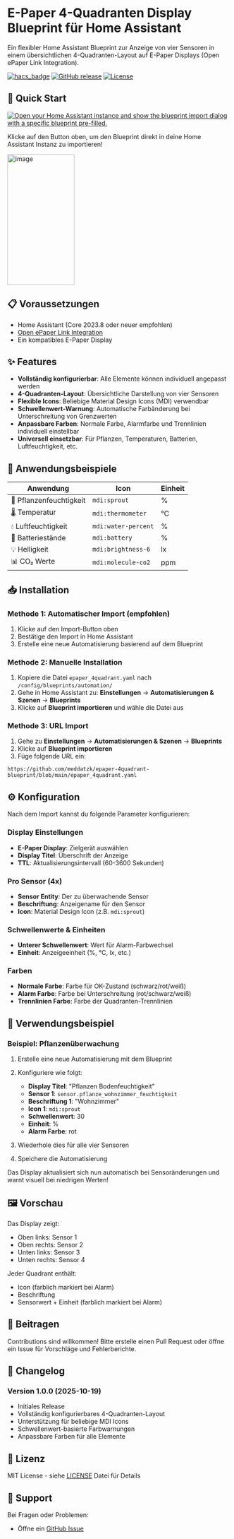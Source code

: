 # E-Paper 4-Quadranten Display Blueprint für Home Assistant

Ein flexibler Home Assistant Blueprint zur Anzeige von vier Sensoren in einem übersichtlichen 4-Quadranten-Layout auf E-Paper Displays (Open ePaper Link Integration).

[![hacs_badge](https://img.shields.io/badge/HACS-Custom-41BDF5.svg)](https://github.com/hacs/integration)
[![GitHub release](https://img.shields.io/github/release/meddatzk/epaper-4quadrant-blueprint.svg)](https://github.com/meddatzk/epaper-4quadrant-blueprint/releases)
[![License](https://img.shields.io/github/license/meddatzk/epaper-4quadrant-blueprint.svg)](LICENSE)

## 🚀 Quick Start

[![Open your Home Assistant instance and show the blueprint import dialog with a specific blueprint pre-filled.](https://my.home-assistant.io/badges/blueprint_import.svg)](https://my.home-assistant.io/redirect/blueprint_import/?blueprint_url=https%3A%2F%2Fgithub.com%2Fmeddatzk%2Fepaper-4quadrant-blueprint%2Fblob%2Fmain%2Fepaper_4quadrant.yaml)

Klicke auf den Button oben, um den Blueprint direkt in deine Home Assistant Instanz zu importieren!

<img width="152" height="296" alt="image" src="https://github.com/user-attachments/assets/09db896d-9faa-4752-8fc3-b7f79c02bf2c" />


## 📋 Voraussetzungen

- Home Assistant (Core 2023.8 oder neuer empfohlen)
- [Open ePaper Link Integration](https://github.com/OpenEPaperLink/Home_Assistant_Integration)
- Ein kompatibles E-Paper Display

## ✨ Features

- **Vollständig konfigurierbar**: Alle Elemente können individuell angepasst werden
- **4-Quadranten-Layout**: Übersichtliche Darstellung von vier Sensoren
- **Flexible Icons**: Beliebige Material Design Icons (MDI) verwendbar
- **Schwellenwert-Warnung**: Automatische Farbänderung bei Unterschreitung von Grenzwerten
- **Anpassbare Farben**: Normale Farbe, Alarmfarbe und Trennlinien individuell einstellbar
- **Universell einsetzbar**: Für Pflanzen, Temperaturen, Batterien, Luftfeuchtigkeit, etc.

## 🎯 Anwendungsbeispiele

| Anwendung | Icon | Einheit |
|-----------|------|---------|
| 🌱 Pflanzenfeuchtigkeit | `mdi:sprout` | % |
| 🌡️ Temperatur | `mdi:thermometer` | °C |
| 💧 Luftfeuchtigkeit | `mdi:water-percent` | % |
| 🔋 Batteriestände | `mdi:battery` | % |
| 💡 Helligkeit | `mdi:brightness-6` | lx |
| 📊 CO₂ Werte | `mdi:molecule-co2` | ppm |

## 📥 Installation

### Methode 1: Automatischer Import (empfohlen)

1. Klicke auf den Import-Button oben
2. Bestätige den Import in Home Assistant
3. Erstelle eine neue Automatisierung basierend auf dem Blueprint

### Methode 2: Manuelle Installation

1. Kopiere die Datei `epaper_4quadrant.yaml` nach `/config/blueprints/automation/`
2. Gehe in Home Assistant zu: **Einstellungen** → **Automatisierungen & Szenen** → **Blueprints**
3. Klicke auf **Blueprint importieren** und wähle die Datei aus

### Methode 3: URL Import

1. Gehe zu **Einstellungen** → **Automatisierungen & Szenen** → **Blueprints**
2. Klicke auf **Blueprint importieren**
3. Füge folgende URL ein:
```
https://github.com/meddatzk/epaper-4quadrant-blueprint/blob/main/epaper_4quadrant.yaml
```

## ⚙️ Konfiguration

Nach dem Import kannst du folgende Parameter konfigurieren:

### Display Einstellungen
- **E-Paper Display**: Zielgerät auswählen
- **Display Titel**: Überschrift der Anzeige
- **TTL**: Aktualisierungsintervall (60-3600 Sekunden)

### Pro Sensor (4x)
- **Sensor Entity**: Der zu überwachende Sensor
- **Beschriftung**: Anzeigename für den Sensor
- **Icon**: Material Design Icon (z.B. `mdi:sprout`)

### Schwellenwerte & Einheiten
- **Unterer Schwellenwert**: Wert für Alarm-Farbwechsel
- **Einheit**: Anzeigeeinheit (%, °C, lx, etc.)

### Farben
- **Normale Farbe**: Farbe für OK-Zustand (schwarz/rot/weiß)
- **Alarm Farbe**: Farbe bei Unterschreitung (rot/schwarz/weiß)
- **Trennlinien Farbe**: Farbe der Quadranten-Trennlinien

## 📖 Verwendungsbeispiel

### Beispiel: Pflanzenüberwachung

1. Erstelle eine neue Automatisierung mit dem Blueprint
2. Konfiguriere wie folgt:
   - **Display Titel**: "Pflanzen Bodenfeuchtigkeit"
   - **Sensor 1**: `sensor.pflanze_wohnzimmer_feuchtigkeit`
   - **Beschriftung 1**: "Wohnzimmer"
   - **Icon 1**: `mdi:sprout`
   - **Schwellenwert**: 30
   - **Einheit**: %
   - **Alarm Farbe**: rot

3. Wiederhole dies für alle vier Sensoren
4. Speichere die Automatisierung

Das Display aktualisiert sich nun automatisch bei Sensoränderungen und warnt visuell bei niedrigen Werten!

## 🖼️ Vorschau

Das Display zeigt:
- Oben links: Sensor 1
- Oben rechts: Sensor 2
- Unten links: Sensor 3
- Unten rechts: Sensor 4

Jeder Quadrant enthält:
- Icon (farblich markiert bei Alarm)
- Beschriftung
- Sensorwert + Einheit (farblich markiert bei Alarm)

## 🤝 Beitragen

Contributions sind willkommen! Bitte erstelle einen Pull Request oder öffne ein Issue für Vorschläge und Fehlerberichte.

## 📝 Changelog

### Version 1.0.0 (2025-10-19)
- Initiales Release
- Vollständig konfigurierbares 4-Quadranten-Layout
- Unterstützung für beliebige MDI Icons
- Schwellenwert-basierte Farbwarnungen
- Anpassbare Farben für alle Elemente

## 📜 Lizenz

MIT License - siehe [LICENSE](LICENSE) Datei für Details

## 💬 Support

Bei Fragen oder Problemen:
- Öffne ein [GitHub Issue](https://github.com/meddatzk/epaper-4quadrant-blueprint/issues)
